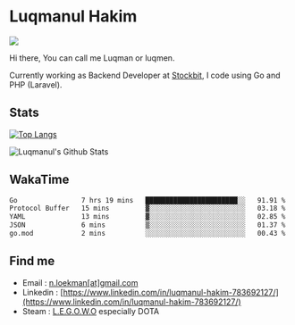 
# Luqmanul Hakim

![](https://komarev.com/ghpvc/?username=luqman-v1)

Hi there, You can call me Luqman or luqmen.

Currently working as Backend Developer at [Stockbit](https://stockbit.com/), I code using Go and PHP (Laravel).
## Stats

[![Top Langs](https://github-readme-stats.vercel.app/api/top-langs/?username=luqman-v1&layout=compact)](https://github.com/anuraghazra/github-readme-stats)

![Luqmanul's Github Stats](https://github-readme-stats.vercel.app/api?username=luqman-v1&show_icons=true)


## WakaTime 

<!--START_SECTION:waka-->

```txt
Go                7 hrs 19 mins   ███████████████████████░░   91.91 %
Protocol Buffer   15 mins         ▓░░░░░░░░░░░░░░░░░░░░░░░░   03.18 %
YAML              13 mins         ▓░░░░░░░░░░░░░░░░░░░░░░░░   02.85 %
JSON              6 mins          ▒░░░░░░░░░░░░░░░░░░░░░░░░   01.37 %
go.mod            2 mins          ░░░░░░░░░░░░░░░░░░░░░░░░░   00.43 %
```

<!--END_SECTION:waka-->


## Find me 

- Email : [n.loekman[at]gmail.com](mailto:n.loekman@gmail.com)
- Linkedin : [https://www.linkedin.com/in/luqmanul-hakim-783692127/](https://www.linkedin.com/in/luqmanul-hakim-783692127/)
- Steam : [L.E.G.O.W.O](https://steamcommunity.com/id/fuukmans) especially DOTA


